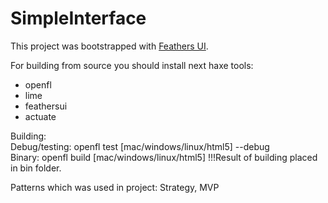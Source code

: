 # SimpleInterface
This project was bootstrapped with [Feathers UI](https://feathersui.com/learn/haxe-openfl/).

For building from source you should install next haxe tools:
- openfl
- lime 
- feathersui
- actuate

Building:<br />
Debug/testing: openfl test [mac/windows/linux/html5] --debug<br />
Binary: openfl build [mac/windows/linux/html5] 
!!!Result of building placed in bin folder.

Patterns which was used in project: Strategy, MVP
